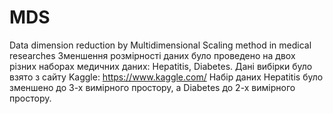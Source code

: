 # MDS
Data dimension reduction by Multidimensional Scaling method in medical researches
Зменшення розмірності даних було проведено на двох різних наборах медичних даних: Hepatitis, Diabetes. Дані вибірки було взято з сайту Kaggle: https://www.kaggle.com/
Набір даних Hepatitis було зменшено до 3-х вимірного простору, а Diabetes до 2-х вимірного простору.
